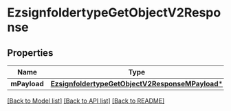 # EzsignfoldertypeGetObjectV2Response

## Properties
Name | Type | Description | Notes
------------ | ------------- | ------------- | -------------
**mPayload** | [**EzsignfoldertypeGetObjectV2ResponseMPayload***](EzsignfoldertypeGetObjectV2ResponseMPayload.md) |  | 

[[Back to Model list]](../README.md#documentation-for-models) [[Back to API list]](../README.md#documentation-for-api-endpoints) [[Back to README]](../README.md)


